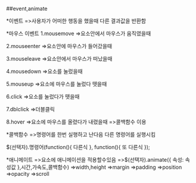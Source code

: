 ##event,animate

\*이벤트
=>사용자가 어떠한 행동을 했을때 다른 결과값을 반환함

\*마우스 이벤트
1.mousemove
=>요소안에서 마우스가 움직였을때

2.mouseenter
=>요소안에 마우스가 들어갔을때

3.mouseleave
=>요소안에서 마우스가 떠났을때

4.mousedown
=>요소를 눌렀을때

5.mouseup
=>요소에 마우스를 눌렀다 뗏을때

6.click
=>요소를 눌렀다가 뗏을때

7.dblclick
=>더블클릭

8.hover
=>요소에 마우스를 올렸다가 내렸을때
=>콜백함수 이용

\*콜백함수
=>명령어를 한번 실행하고 난다음 다른 명령어를 실행시킴

$(선택자).명령어(function(){
다른식
}, function(){
또 다른식
});

\*애니메이트
=>요소에 애니메이션을 적용할수있음
=>$(선택자).animate({
속성: 속성값
},시간,가속도,콜백함수)
=>width,height
=>margin
=>padding
=>position
=>opacity
=>scroll
